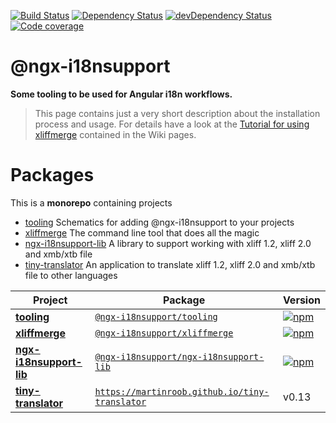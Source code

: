 [![Build Status][travis-badge]][travis-badge-url]
[![Dependency Status][david-badge]][david-badge-url]
[![devDependency Status][david-dev-badge]][david-dev-badge-url]
[![Code coverage][coverage-badge]][coverage-badge-url]

@ngx-i18nsupport
=========

**Some tooling to be used for Angular i18n workflows.**

>This page contains just a very short description about the installation process and usage.
For details have a look at the [Tutorial for using xliffmerge](https://github.com/martinroob/ngx-i18nsupport/wiki/Tutorial-for-using-xliffmerge-with-angular-cli) contained in the Wiki pages.

# Packages

This is a **monorepo** containing projects
* [tooling](projects/tooling) Schematics for adding @ngx-i18nsupport to your projects
* [xliffmerge](projects/xliffmerge) The command line tool that does all the magic
* [ngx-i18nsupport-lib](projects/ngx-i18nsupport-lib) A library to support working with xliff 1.2, xliff 2.0 and xmb/xtb file
* [tiny-translator](projects/tiny-translator) An application to translate xliff 1.2, xliff 2.0 and xmb/xtb file to other languages

| Project | Package | Version |
|---|---|---|
**[tooling](projects/tooling)** | [`@ngx-i18nsupport/tooling`](https://npmjs.com/package/@ngx-i18nsupport/tooling) | [![npm][npm-badge-tooling]][npm-badge-url-tooling]
**[xliffmerge](projects/xliffmerge)** | [`@ngx-i18nsupport/xliffmerge`](https://npmjs.com/package/@ngx-i18nsupport/xliffmerge) | [![npm][npm-badge-xliffmerge]][npm-badge-url-xliffmerge]
**[ngx-i18nsupport-lib](projects/ngx-i18nsupport-lib)** | [`@ngx-i18nsupport/ngx-i18nsupport-lib`](https://npmjs.com/package/@ngx-i18nsupport/ngx-i18nsupport-lib) | [![npm][npm-badge-ngx-i18nsupport-lib]][npm-badge-url-ngx-i18nsupport-lib]
**[tiny-translator](projects/tiny-translator)** | [`https://martinroob.github.io/tiny-translator`](https://martinroob.github.io/tiny-translator) | v0.13

[travis-badge]: https://travis-ci.org/martinroob/ngx-i18nsupport.svg?branch=master
[travis-badge-url]: https://travis-ci.org/martinroob/ngx-i18nsupport
[david-badge]: https://david-dm.org/martinroob/ngx-i18nsupport.svg
[david-badge-url]: https://david-dm.org/martinroob/ngx-i18nsupport
[david-dev-badge]: https://david-dm.org/martinroob/ngx-i18nsupport/dev-status.svg
[david-dev-badge-url]: https://david-dm.org/martinroob/ngx-i18nsupport?type=dev
[npm-badge-tooling]: https://badge.fury.io/js/%40ngx-i18nsupport%2Ftooling.svg
[npm-badge-url-tooling]: https://badge.fury.io/js/%40ngx-i18nsupport%2Ftooling
[npm-badge-xliffmerge]: https://badge.fury.io/js/%40ngx-i18nsupport%2Fngx-i18nsupport.svg
[npm-badge-url-xliffmerge]: https://badge.fury.io/js/%40ngx-i18nsupport%2Fngx-i18nsupport
[npm-badge-ngx-i18nsupport-lib]: https://badge.fury.io/js/%40ngx-i18nsupport%2Fngx-i18nsupport-lib.svg
[npm-badge-url-ngx-i18nsupport-lib]: https://badge.fury.io/js/%40ngx-i18nsupport%2Fngx-i18nsupport-lib
[coverage-badge]: https://coveralls.io/repos/github/martinroob/ngx-i18nsupport/badge.svg?branch=master
[coverage-badge-url]: https://coveralls.io/github/martinroob/ngx-i18nsupport
